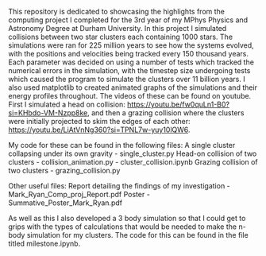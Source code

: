This repository is dedicated to showcasing the highlights from the computing project I completed for the 3rd year of my MPhys Physics and Astronomy Degree at Durham University. 
In this project I simulated collisions between two star clusters each containing 1000 stars. The simulations were ran for 225 million years to see how the systems evolved, with the positions and velocities being tracked every 150 thousand years. 
Each parameter was decided on using a number of tests which tracked the numerical errors in the simulation, with the timestep size undergoing tests which caused the program to simulate the clusters over 11 billion years. 
I also used matplotlib to created animated graphs of the simulations and their energy profiles throughout. The videos of these can be found on youtube. 
First I simulated a head on collision: https://youtu.be/fw0quLn1-B0?si=KHbdo-VM-Nzpp8ke, and then a grazing collision where the clusters were initially projected to skim the edges of each other: https://youtu.be/LiAtVnNg360?si=TPNL7w-yuy10lQW6.

My code for these can be found in the following files:
A single cluster collapsing under its own gravity - single_cluster.py
Head-on collision of two clusters - collision_animation.py
                                  - cluster_collision.ipynb
Grazing collision of two clusters - grazing_collision.py

Other useful files:
Report detailing the findings of my investigation - Mark_Ryan_Comp_proj_Report.pdf
Poster - Summative_Poster_Mark_Ryan.pdf

As well as this I also developed a 3 body simulation so that I could get to grips with the types of calculations that would be needed to make the n-body simulation for my clusters. The code for this can be found in the file titled milestone.ipynb.
